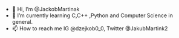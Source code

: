- 👋 Hi, I’m @JackobMartinak
- 🌱 I’m currently learning C,C++ ,Python and Computer Science in general.
- 📫 How to reach me IG @dzejkob0_0, Twitter @JakubMartink2
